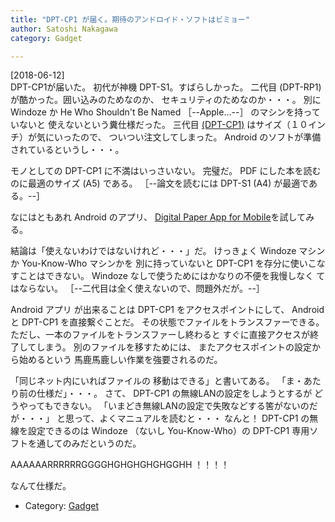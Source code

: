 ```yaml
---
title: "DPT-CP1 が届く。期待のアンドロイド・ソフトはビミョー"
author: Satoshi Nakagawa
category: Gadget

---
```


[2018-06-12]  
 DPT-CP1が届いた。
初代が神機 DPT-S1。すばらしかった。
二代目 (DPT-RP1) が酷かった。囲い込みのためなのか、
セキュリティのためなのか・・・。
別に Windoze か He Who Shouldn't Be Named
［--Apple...--］  のマシンを持っていないと
使えないという糞仕様だった。
三代目
[(DPT-CP1)](https://www.sony.jp/digital-paper/products/DPT-CP1/) はサイズ（１０インチ）が気にいったので、
ついつい注文してしまった。
Android のソフトが準備されているというし・・・。

 モノとしての DPT-CP1 に不満はいっさいない。
完璧だ。
PDF にした本を読むのに最適のサイズ (A5) である。
［--論文を読むには DPT-S1 (A4) が最適である。--］

 なにはともあれ Android のアプリ、
[Digital Paper App for Mobile](https://www.sony.jp/digital-paper/apl/dpa-m.html)を試してみる。

 結論は「使えないわけではないけれど・・・」だ。
けっきょく Windoze マシンか You-Know-Who マシンかを
別に持っていないと
DPT-CP1 を存分に使いこなすことはできない。
Windoze なしで使うためにはかなりの不便を我慢しなく
てはならない。
［--二代目は全く使えないので、問題外だが。--］

<!--more-->

 Android アプリ が出来ることは
DPT-CP1 をアクセスポイントにして、
Android と DPT-CP1 を直接繋ぐことだ。
その状態でファイルをトランスファーできる。
ただし、一本のファイルをトランスファーし終わると
すぐに直接アクセスが終了してしまう。
別のファイルを移すためには、
またアクセスポイントの設定から始めるという
馬鹿馬鹿しい作業を強要されるのだ。

 「同じネット内にいればファイルの
移動はできる」と書いてある。
「ま・あたり前の仕様だ」・・・。
さて、
DPT-CP1 の無線LANの設定をしようとするが
どうやってもできない。
「いまどき無線LANの設定で失敗などする筈がないのだ
が・・・」
と思って、よくマニュアルを読むと・・・
なんと！
DPT-CP1 の無線を設定できるのは
Windoze （ないし You-Know-Who）の
DPT-CP1 専用ソフトを通してのみだというのだ。

 AAAAAARRRRRRGGGGHGHGHGHGHGGHH ！！！！

 なんて仕様だ。

- Category: [Gadget](categories.html#Gadget)

